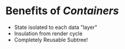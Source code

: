 #  Benefits of <em class="highlight">Containers</em>

* State isolated to each data "layer"
* Insulation from render cycle
* Completely Reusable Subtree!
